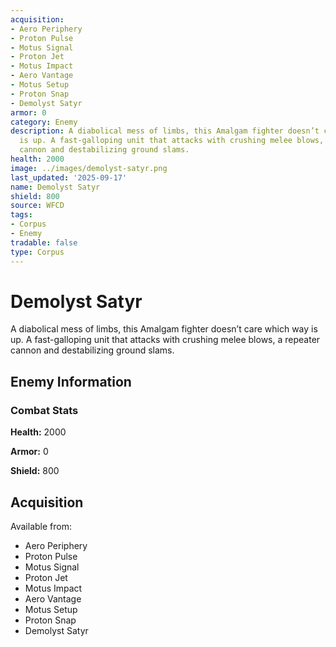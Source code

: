 ```yaml
---
acquisition:
- Aero Periphery
- Proton Pulse
- Motus Signal
- Proton Jet
- Motus Impact
- Aero Vantage
- Motus Setup
- Proton Snap
- Demolyst Satyr
armor: 0
category: Enemy
description: A diabolical mess of limbs, this Amalgam fighter doesn’t care which way
  is up. A fast-galloping unit that attacks with crushing melee blows, a repeater
  cannon and destabilizing ground slams.
health: 2000
image: ../images/demolyst-satyr.png
last_updated: '2025-09-17'
name: Demolyst Satyr
shield: 800
source: WFCD
tags:
- Corpus
- Enemy
tradable: false
type: Corpus
---
```


# Demolyst Satyr

A diabolical mess of limbs, this Amalgam fighter doesn’t care which way is up. A fast-galloping unit that attacks with crushing melee blows, a repeater cannon and destabilizing ground slams.

## Enemy Information

### Combat Stats

**Health:** 2000

**Armor:** 0

**Shield:** 800

## Acquisition

Available from:
- Aero Periphery
- Proton Pulse
- Motus Signal
- Proton Jet
- Motus Impact
- Aero Vantage
- Motus Setup
- Proton Snap
- Demolyst Satyr

